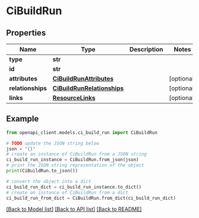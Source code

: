 # CiBuildRun


## Properties

Name | Type | Description | Notes
------------ | ------------- | ------------- | -------------
**type** | **str** |  | 
**id** | **str** |  | 
**attributes** | [**CiBuildRunAttributes**](CiBuildRunAttributes.md) |  | [optional] 
**relationships** | [**CiBuildRunRelationships**](CiBuildRunRelationships.md) |  | [optional] 
**links** | [**ResourceLinks**](ResourceLinks.md) |  | [optional] 

## Example

```python
from openapi_client.models.ci_build_run import CiBuildRun

# TODO update the JSON string below
json = "{}"
# create an instance of CiBuildRun from a JSON string
ci_build_run_instance = CiBuildRun.from_json(json)
# print the JSON string representation of the object
print(CiBuildRun.to_json())

# convert the object into a dict
ci_build_run_dict = ci_build_run_instance.to_dict()
# create an instance of CiBuildRun from a dict
ci_build_run_from_dict = CiBuildRun.from_dict(ci_build_run_dict)
```
[[Back to Model list]](../README.md#documentation-for-models) [[Back to API list]](../README.md#documentation-for-api-endpoints) [[Back to README]](../README.md)


